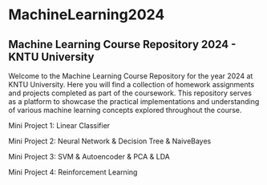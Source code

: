 # MachineLearning2024
## Machine Learning Course Repository 2024 - KNTU University
Welcome to the Machine Learning Course Repository for the year 2024 at KNTU University. Here you will find a collection of homework assignments and projects completed as part of the coursework. This repository serves as a platform to showcase the practical implementations and understanding of various machine learning concepts explored throughout the course.

Mini Project 1: Linear Classifier

Mini Project 2: Neural Network & Decision Tree & NaiveBayes

Mini Project 3: SVM & Autoencoder & PCA & LDA

Mini Project 4: Reinforcement Learning

